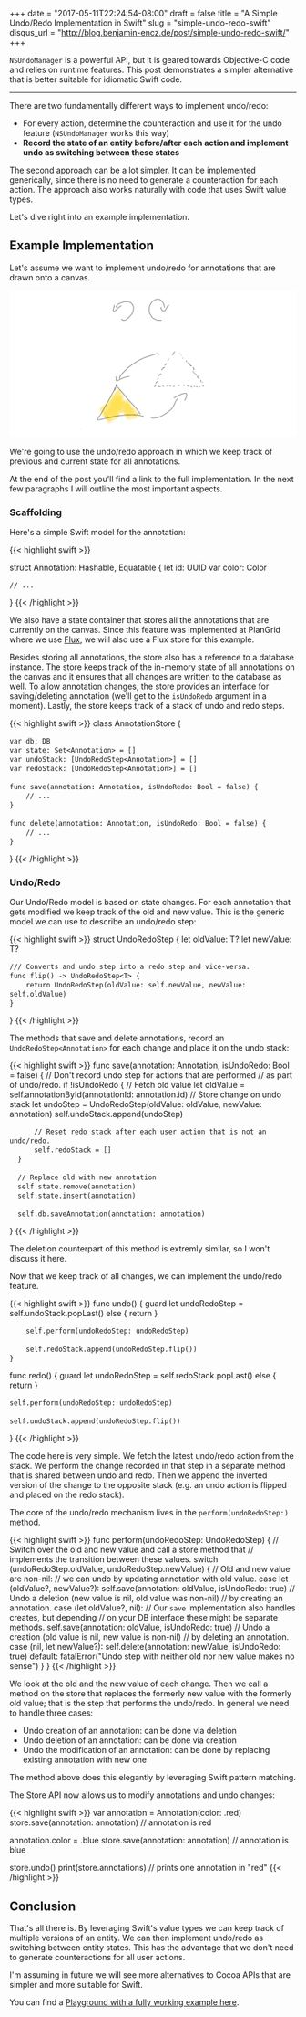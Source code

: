 +++
date = "2017-05-11T22:24:54-08:00"
draft = false
title = "A Simple Undo/Redo Implementation in Swift"
slug = "simple-undo-redo-swift"
disqus_url = "http://blog.benjamin-encz.de/post/simple-undo-redo-swift/"
+++

 `NSUndoManager` is a powerful API, but it is geared towards Objective-C code and relies on runtime features. This post demonstrates a simpler alternative that is better suitable for idiomatic Swift code.

<!--more-->

----

There are two fundamentally different ways to implement undo/redo:

- For every action, determine the counteraction and use it for the undo feature (`NSUndoManager` works this way)
- **Record the state of an entity before/after each action and implement undo as switching between these states**

The second approach can be a lot simpler. It can be implemented generically, since there is no need to generate a counteraction for each action. The approach also works naturally with code that uses Swift value types. 

Let's dive right into an example implementation.

## Example Implementation

Let's assume we want to implement undo/redo for annotations that are drawn onto a canvas.

![](Undo_Redo.png)

We're going to use the undo/redo approach in which we keep track of previous and current state for all annotations.

At the end of the post you'll find a link to the full implementation. In the next few paragraphs I will outline the most important aspects.

### Scaffolding

Here's a  simple Swift model for the annotation:

{{< highlight swift >}}

struct Annotation: Hashable, Equatable {
    let id: UUID
    var color: Color
    
    // ...
}
{{< /highlight >}}

We also have a state container that stores all the annotations that are currently on the canvas. Since this feature was implemented at PlanGrid where we use [Flux](http://blog.benjamin-encz.de/post/real-world-flux-ios/), we will also use a Flux store for this example. 

Besides storing all annotations, the store also has a reference to a database instance. The store keeps track of the in-memory state of all annotations on the canvas and it ensures that all changes are written to the database as well. To allow annotation changes, the store provides an interface for saving/deleting annotation (we'll get to the `isUndoRedo` argument in a moment). Lastly, the store keeps track of a stack of undo and redo steps.

{{< highlight swift >}}
class AnnotationStore {

    var db: DB
    var state: Set<Annotation> = []
    var undoStack: [UndoRedoStep<Annotation>] = []
    var redoStack: [UndoRedoStep<Annotation>] = []
    
    func save(annotation: Annotation, isUndoRedo: Bool = false) { 
    	// ...
    }
    
    func delete(annotation: Annotation, isUndoRedo: Bool = false) {
    	// ...
    }
}
{{< /highlight >}}

### Undo/Redo

Our Undo/Redo model is based on state changes. For each annotation that gets modified we keep track of the old and new value. This is the generic model we can use to describe an undo/redo step:

{{< highlight swift >}}
struct UndoRedoStep<T> {
    let oldValue: T?
    let newValue: T?
    
    /// Converts and undo step into a redo step and vice-versa.
    func flip() -> UndoRedoStep<T> {
        return UndoRedoStep(oldValue: self.newValue, newValue: self.oldValue)
    }
}
{{< /highlight >}}

The methods that save and delete annotations, record an `UndoRedoStep<Annotation>` for each change and place it on the undo stack:

{{< highlight swift >}}
  func save(annotation: Annotation, isUndoRedo: Bool = false) {
      // Don't record undo step for actions that are performed 
      // as part of undo/redo.
      if !isUndoRedo {
          // Fetch old value
          let oldValue = self.annotationById(annotationId: annotation.id)
          // Store change on undo stack
          let undoStep = UndoRedoStep(oldValue: oldValue, newValue: annotation)
          self.undoStack.append(undoStep)
    
          // Reset redo stack after each user action that is not an undo/redo.
          self.redoStack = []
      }
    
      // Replace old with new annotation
      self.state.remove(annotation)
      self.state.insert(annotation)
    
      self.db.saveAnnotation(annotation: annotation)
  }
{{< /highlight >}}

The deletion counterpart of this method is extremly similar, so I won't discuss it here.

Now that we keep track of all changes, we can implement the undo/redo feature.

{{< highlight swift >}}
func undo() {
        guard let undoRedoStep = self.undoStack.popLast() else {
            return
        }
    
        self.perform(undoRedoStep: undoRedoStep)
    
        self.redoStack.append(undoRedoStep.flip())
    }

func redo() {
    guard let undoRedoStep = self.redoStack.popLast() else {
        return
    }
    
    self.perform(undoRedoStep: undoRedoStep)
    
    self.undoStack.append(undoRedoStep.flip())
}
{{< /highlight >}}

The code here is very simple. We fetch the latest undo/redo action from the stack. We perform the change recorded in that step in a separate method that is shared between undo and redo. Then we append the inverted version of the change to the opposite stack (e.g. an undo action is flipped and placed on the redo stack).

The core of the undo/redo mechanism lives in the `perform(undoRedoStep:)` method.

{{< highlight swift >}}
func perform(undoRedoStep: UndoRedoStep<Annotation>) {
    // Switch over the old and new value and call a store method that
    // implements the transition between these values.
    switch (undoRedoStep.oldValue, undoRedoStep.newValue) {
    // Old and new value are non-nil: 
    // we can undo by updating annotation with old value.
    case let (oldValue?, newValue?):
        self.save(annotation: oldValue, isUndoRedo: true)
    // Undo a deletion (new value is nil, old value was non-nil)
    // by creating an annotation.
    case (let oldValue?, nil):
        // Our `save` implementation also handles creates, but depending
        // on your DB interface these might be separate methods.
        self.save(annotation: oldValue, isUndoRedo: true)
    // Undo a creation (old value is nil, new value is non-nil) 
    // by deleting an annotation.
    case (nil, let newValue?):
        self.delete(annotation: newValue, isUndoRedo: true)
    default:
        fatalError("Undo step with neither old nor new value makes no sense")
    }
}
{{< /highlight >}}

We look at the old and the new value of each change. Then we call a method on the store that replaces the formerly new value with the formerly old value; that is the step that performs the undo/redo. In general we need to handle three cases:

- Undo creation of an annotation: can be done via deletion
- Undo deletion of an annotation: can be done via creation
- Undo the modification of an annotation: can be done by replacing existing annotation with new one

The method above does this elegantly by leveraging Swift pattern matching.

The Store API now allows us to modify annotations and undo changes:

{{< highlight swift >}}
var annotation = Annotation(color: .red)
store.save(annotation: annotation) // annotation is red

annotation.color = .blue
store.save(annotation: annotation) // annotation is blue

store.undo()
print(store.annotations) // prints one annotation in "red"
{{< /highlight >}}


## Conclusion

That's all there is. By leveraging Swift's value types we can keep track of multiple versions of an entity. We can then implement undo/redo as switching between entity states. This has the advantage that we don't need to generate counteractions for all user actions.

I'm assuming in future we will see more alternatives to Cocoa APIs that are simpler and more suitable for Swift.

You can find a [Playground with a fully working example here](https://github.com/Ben-G/UndoRedoSwift).
